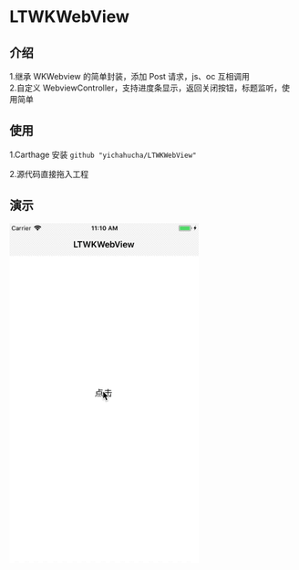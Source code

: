 # LTWKWebView

## 介绍
1.继承 WKWebview 的简单封装，添加 Post 请求，js、oc 互相调用  
2.自定义 WebviewController，支持进度条显示，返回关闭按钮，标题监听，使用简单

## 使用

1.Carthage 安装 `github "yichahucha/LTWKWebView"`

2.源代码直接拖入工程

## 演示
![](https://raw.githubusercontent.com/yichahucha/LTWKWebView/master/2018-05-03%2011_11_49.gif)

